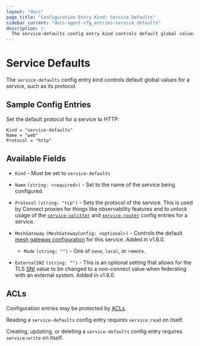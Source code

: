 ```yaml
---
layout: "docs"
page_title: "Configuration Entry Kind: Service Defaults"
sidebar_current: "docs-agent-cfg_entries-service_defaults"
description: |-
  The service-defaults config entry kind controls default global values for a service, such as its protocol.
---
```


# Service Defaults

The `service-defaults` config entry kind controls default global values for a
service, such as its protocol.

## Sample Config Entries

Set the default protocol for a service to HTTP:

```hcl
Kind = "service-defaults"
Name = "web"
Protocol = "http"
```

## Available Fields

- `Kind` - Must be set to `service-defaults`

- `Name` `(string: <required>)` - Set to the name of the service being configured.

- `Protocol` `(string: "tcp")` - Sets the protocol of the service. This is used
  by Connect proxies for things like observability features and to unlock usage
  of the [`service-splitter`](/docs/agent/config-entries/service-splitter.html) and
  [`service-router`](/docs/agent/config-entries/service-router.html) config
  entries for a service.

- `MeshGateway` `(MeshGatewayConfig: <optional>)` - Controls the default
  [mesh gateway configuration](/docs/connect/mesh_gateway.html#connect-proxy-configuration)
  for this service. Added in v1.6.0.

  - `Mode` `(string: "")` - One of `none`, `local`, or `remote`.

- `ExternalSNI` `(string: "")` - This is an optional setting that allows for
  the TLS [SNI](https://en.wikipedia.org/wiki/Server_Name_Indication) value to
  be changed to a non-connect value when federating with an external system.
  Added in v1.6.0.

## ACLs

Configuration entries may be protected by
[ACLs](https://learn.hashicorp.com/consul/security-networking/production-acls).

Reading a `service-defaults` config entry requires `service:read` on itself.

Creating, updating, or deleting a `service-defaults` config entry requires
`service:write` on itself.
